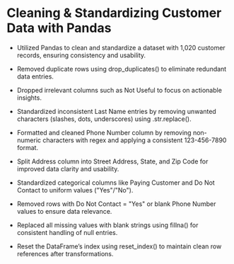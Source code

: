 # Cleaning & Standardizing Customer Data with Pandas

- Utilized Pandas to clean and standardize a dataset with 1,020 customer records, ensuring consistency and usability.

- Removed duplicate rows using drop_duplicates() to eliminate redundant data entries.

- Dropped irrelevant columns such as Not Useful to focus on actionable insights.

- Standardized inconsistent Last Name entries by removing unwanted characters (slashes, dots, underscores) using .str.replace().

- Formatted and cleaned Phone Number column by removing non-numeric characters with regex and applying a consistent 123-456-7890 format.

- Split Address column into Street Address, State, and Zip Code for improved data clarity and usability.

- Standardized categorical columns like Paying Customer and Do Not Contact to uniform values ("Yes"/"No").

- Removed rows with Do Not Contact = "Yes" or blank Phone Number values to ensure data relevance.

- Replaced all missing values with blank strings using fillna() for consistent handling of null entries.

- Reset the DataFrame’s index using reset_index() to maintain clean row references after transformations.
